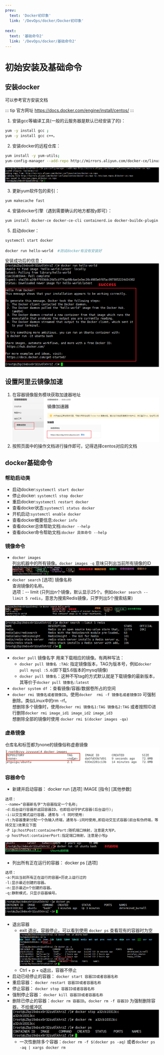 ```yaml
---
prev:
  text: 'Docker初印象'
  link: '/DevOps/docker/Docker初印象'

next:
  text: '基础命令2'
  link: '/DevOps/docker/基础命令2'
---
```



#  初始安装及基础命令
## 安装docker
可以参考官方安装文档

::: tip 官方网址
https://docs.docker.com/engine/install/centos/
:::

1. 安装gcc等编译工具(一般的云服务器是默认已经安装了的)：
``` bash
yum -y install gcc ; 
yum -y install gcc c++。
```

2. 安装docker的远程仓库：
``` bash
yum install -y yum-utils;
yum-config-manager --add-repo http://mirrors.aliyun.com/docker-ce/linux/centos/docker-ce.repo。这里的第二条命令要使用国内的镜像，如果使用官方的命令的话很可能会超时。下图是安装成功后的样子
```
![](../../assets/docker-2-1.png)

3. 更新yum软件包的索引：
```bash
yum makecache fast
```

4. 安装docker引擎（遇到需要确认的地方都按y即可）：
```bash
yum install docker-ce docker-ce-cli containerd.io docker-buildx-plugin docker-compose-plugin
```
5. 启动docker：
```bash
systemctl start docker

docker run hello-world  #测试docker有没有安装好
``` 
安装成功后的信息：
![](../../assets/docker-2-2.png)

## 设置阿里云镜像加速
1. 在容器镜像服务模块获取加速器地址
![](../../assets/docker-2-3.png)
2. 按照页面中的操作文档进行操作即可，记得选择centos对应的文档

## docker基础命令
### 帮助启动类
- 启动docker:`systemctl start docker`
- 停止docker: `systemctl stop docker`
- 重启docker:`systemctl restart docker`
- 查看docker状态:`systemctl status docker`
- 开机启动:`systemctl enable docker`
- 查看docker概要信息:`docker info`
- 查看docker总体帮助文档:`docker --help`
- 查看docker命令帮助文档:`docker 具体命令 --help`

### 镜像命令
- `docker images` <br>
  列出机器中的所有镜像。`docker images -q` 意味只列出当前所有镜像的ID
![](../../assets/docker-2-4.png)
- `docker search`  [选项] 镜像名称 <br>
  查询镜像的名称。<br>
  选项：-- limit (只列出n个镜像，默认显示25个。例如`docker search --limit 5 redis`，意思为搜索Redis镜像，只罗列出5个搜索结果)

 ![](../../assets/docker-2-5.png)

 ![](../../assets/docker-2-6.png)

- `docker pull` 镜像名字
  用来下载相应的镜像。有两种写法：
  - `docker pull 镜像名 :TAG`: 指定镜像版本，TAG为版本号，例如`docker pull mysql :5.6`(即下载5.6版本的mysql镜像)
  - `docker pull 镜像名`：这种不写tag的方式默认就是下载镜像的最新版本，其等价于`docker pull 镜像名:latest`
- `docker system df` ：查看镜像/容器/数据卷所占的空间
- `docker rmi 镜像名或者镜像ID`。使用`docker  rmi -f 镜像名或者镜像ID` 可强制删除。类似Linux中的rm -rf。<br>
  想删除多个镜像时，使用`docker rmi 镜像名1:TAG 镜像名2:TAG` 或者按照ID进行删除`docker rmi image_id1 image_id2 image_id3`<br>
  想删除全部的镜像时使用 `docker rmi $(docker images -qa)`

### 虚悬镜像
仓库名和标签都为none的镜像俗称虚悬镜像
![](../../assets/docker-2-7.png)


### 容器命令
- 新建并启动容器： docker run [选项] IMAGE [指令] [其他参数]
```bash{4,5}
选项：
--name="容器新名字"为容器指定一个名称;
-d:后台运行容器并返回容器ID，也即启动守护式容器(后台运行);
-i:以交互模式运行容器，通常与 -t 同时使用:
-t:为容器重新分配一个伪输入终端，通常与-i同时使用,即启动交互式容器(前台有伪终端，等待交互)效果见下图
-P ip:hostPost:containerPort:随机端口映射，注意是大写P。
-p hostPost:containerPort:指定端口映射，注意是小写p
```
![](../../assets/docker-2-8.png)
- 列出所有正在运行的容器： docker ps [选项]
```bash
选项：
-a:列出当前所有正在运行的容器+历史上运行过的
-l:显示最近创建的容器。
-n:显示最近n个创建的容器。
-q:静默模式，只显示容器编号。
```
![](../../assets/docker-2-9.png)

- 退出容器
  -  exit 退出，容器停止。可以看到使用 `docker ps` 查看现有的容器时为空
     ![](../../assets/docker-2-10.png)
  - Ctrl + p + q退出，容器不停止
- 启动已经停止的容器： `docker start 容器ID或者容器名称`
- 重启容器： `docker restart 容器ID或者容器名称`
- 停止容器： `docker stop 容器ID或者容器名称`
- 强制停止容器： `docker kill 容器ID或者容器名称`
- 删除已停止的容器：`docker rm 容器ID`。`docker rm -f 容器ID` 为强制删除容器，不给缓冲区
  ![](../../assets/docker-2-11.png)
  - 一次性删除多个容器：`docker rm -f $(docker ps -aq)` 或者`docker ps -aq | xargs docker rm`





